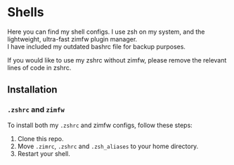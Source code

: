 # Shells

Here you can find my shell configs. I use zsh on my system, and the lightweight, ultra-fast zimfw plugin manager.  
I have included my outdated bashrc file for backup purposes.

If you would like to use my zshrc without zimfw, please remove the relevant lines of code in zshrc.

## Installation

### `.zshrc` and `zimfw`

To install both my `.zshrc` and zimfw configs, follow these steps:

1. Clone this repo.
2. Move `.zimrc`, `.zshrc` and `.zsh_aliases` to your home directory.
3. Restart your shell.
